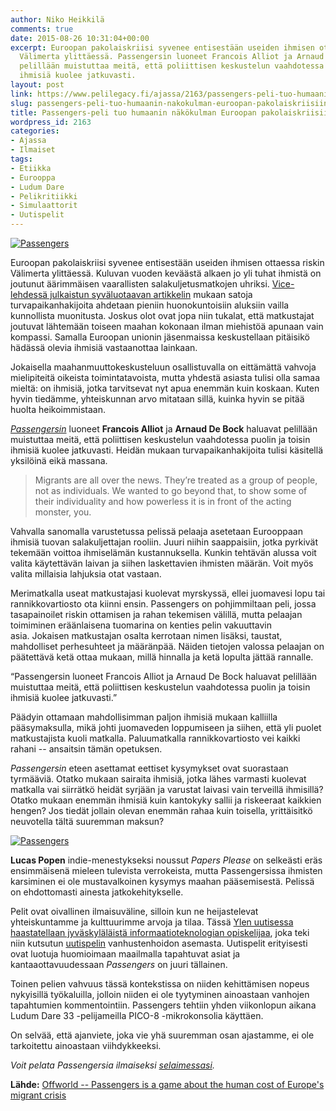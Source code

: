 ```yaml
---
author: Niko Heikkilä
comments: true
date: 2015-08-26 10:31:04+00:00
excerpt: Euroopan pakolaiskriisi syvenee entisestään useiden ihmisen ottaessa riskin
  Välimerta ylittäessä. Passengersin luoneet Francois Alliot ja Arnaud De Bock haluavat
  pelillään muistuttaa meitä, että poliittisen keskustelun vaahdotessa puolin ja toisin
  ihmisiä kuolee jatkuvasti.
layout: post
link: https://www.pelilegacy.fi/ajassa/2163/passengers-peli-tuo-humaanin-nakokulman-euroopan-pakolaiskriisiin
slug: passengers-peli-tuo-humaanin-nakokulman-euroopan-pakolaiskriisiin
title: Passengers-peli tuo humaanin näkökulman Euroopan pakolaiskriisiin
wordpress_id: 2163
categories:
- Ajassa
- Ilmaiset
tags:
- Etiikka
- Eurooppa
- Ludum Dare
- Pelikritiikki
- Simulaattorit
- Uutispelit
---
```


[![Passengers](http://www.pelilegacy.fi/wp-content/uploads/2015/08/passengers_game.jpg)](http://www.pelilegacy.fi/wp-content/uploads/2015/08/passengers_game.jpg)

Euroopan pakolaiskriisi syvenee entisestään useiden ihmisen ottaessa riskin Välimerta ylittäessä. Kuluvan vuoden keväästä alkaen jo yli tuhat ihmistä on joutunut äärimmäisen vaarallisten salakuljetusmatkojen uhriksi. [Vice-lehdessä julkaistun syväluotaavan artikkelin](http://motherboard.vice.com/read/hell-on-high-seas) mukaan satoja turvapaikanhakijoita ahdetaan pieniin huonokuntoisiin aluksiin vailla kunnollista muonitusta. Joskus olot ovat jopa niin tukalat, että matkustajat joutuvat lähtemään toiseen maahan kokonaan ilman miehistöä apunaan vain kompassi. Samalla Euroopan unionin jäsenmaissa keskustellaan pitäisikö hädässä olevia ihmisiä vastaanottaa lainkaan.

Jokaisella maahanmuuttokeskusteluun osallistuvalla on eittämättä vahvoja mielipiteitä oikeista toimintatavoista, mutta yhdestä asiasta tulisi olla samaa mieltä: on ihmisiä, jotka tarvitsevat nyt apua enemmän kuin koskaan. Kuten hyvin tiedämme, yhteiskunnan arvo mitataan sillä, kuinka hyvin se pitää huolta heikoimmistaan.

_[Passengersin](http://www.lexaloffle.com/bbs/?tid=2326)_ luoneet **Francois Alliot** ja **Arnaud De Bock** haluavat pelillään muistuttaa meitä, että poliittisen keskustelun vaahdotessa puolin ja toisin ihmisiä kuolee jatkuvasti. Heidän mukaan turvapaikanhakijoita tulisi käsitellä yksilöinä eikä massana.



<blockquote>Migrants are all over the news. They’re treated as a group of people, not as individuals. We wanted to go beyond that, to show some of their individuality and how powerless it is in front of the acting monster, you.</blockquote>



Vahvalla sanomalla varustetussa pelissä pelaaja asetetaan Eurooppaan ihmisiä tuovan salakuljettajan rooliin. Juuri niihin saappaisiin, jotka pyrkivät tekemään voittoa ihmiselämän kustannuksella. Kunkin tehtävän alussa voit valita käytettävän laivan ja siihen laskettavien ihmisten määrän. Voit myös valita millaisia lahjuksia otat vastaan.

Merimatkalla useat matkustajasi kuolevat myrskyssä, ellei juomavesi lopu tai rannikkovartiosto ota kiinni ensin. Passengers on pohjimmiltaan peli, jossa tasapainoilet riskin ottamisen ja rahan tekemisen välillä, mutta pelaajan toimiminen eräänlaisena tuomarina on kenties pelin vakuuttavin asia. Jokaisen matkustajan osalta kerrotaan nimen lisäksi, taustat, mahdolliset perhesuhteet ja määränpää. Näiden tietojen valossa pelaajan on päätettävä ketä ottaa mukaan, millä hinnalla ja ketä lopulta jättää rannalle.

<div class="pullquote">“Passengersin luoneet Francois Alliot ja Arnaud De Bock haluavat pelillään muistuttaa meitä, että poliittisen keskustelun vaahdotessa puolin ja toisin ihmisiä kuolee jatkuvasti.”</div>

Päädyin ottamaan mahdollisimman paljon ihmisiä mukaan kalliilla pääsymaksulla, mikä johti juomaveden loppumiseen ja siihen, että yli puolet matkustajista kuoli matkalla. Paluumatkalla rannikkovartiosto vei kaikki rahani -- ansaitsin tämän opetuksen.

_Passengersin_ eteen asettamat eettiset kysymykset ovat suorastaan tyrmääviä. Otatko mukaan sairaita ihmisiä, jotka lähes varmasti kuolevat matkalla vai siirrätkö heidät syrjään ja varustat laivasi vain terveillä ihmisillä? Otatko mukaan enemmän ihmisiä kuin kantokyky sallii ja riskeeraat kaikkien hengen? Jos tiedät jollain olevan enemmän rahaa kuin toisella, yrittäisitkö neuvotella tältä suuremman maksun?

[![Passengers](http://www.pelilegacy.fi/wp-content/uploads/2015/08/passengers.gif)](http://www.pelilegacy.fi/wp-content/uploads/2015/08/passengers.gif)

**Lucas Popen** indie-menestykseksi noussut _Papers Please_ on selkeästi eräs ensimmäisenä mieleen tulevista verrokeista, mutta Passengersissa ihmisten karsiminen ei ole mustavalkoinen kysymys maahan pääsemisestä. Pelissä on ehdottomasti ainesta jatkokehitykselle.

Pelit ovat oivallinen ilmaisuväline, silloin kun ne heijastelevat yhteiskuntamme ja kulttuurimme arvoja ja tilaa. Tässä [Ylen uutisessa haastatellaan jyväskyläläistä informaatioteknologian opiskelijaa](http://yle.fi/uutiset/uutispeli_antaa_ajantappotunteen/7086188), joka teki niin kutsutun [uutispelin](https://fi.wikipedia.org/wiki/Hy%C3%B6typeli#Uutispelit) vanhustenhoidon asemasta. Uutispelit erityisesti ovat luotuja huomioimaan maailmalla tapahtuvat asiat ja kantaaottavuudessaan _Passengers_ on juuri tällainen.

Toinen pelien vahvuus tässä kontekstissa on niiden kehittämisen nopeus nykyisillä työkaluilla, jolloin niiden ei ole tyytyminen ainoastaan vanhojen tapahtumien kommentointiin. Passengers tehtiin yhden viikonlopun aikana Ludum Dare 33 -pelijameilla PICO-8 -mikrokonsolia käyttäen.

On selvää, että ajanviete, joka vie yhä suuremman osan ajastamme, ei ole tarkoitettu ainoastaan viihdykkeeksi.

_Voit pelata Passengersia ilmaiseksi [selaimessasi](http://ludumdare.com/compo/author/nerial/)._

**Lähde:** [Offworld -- Passengers is a game about the human cost of Europe's migrant crisis](http://boingboing.net/2015/08/25/passengers-is-a-game-about-the.html)
